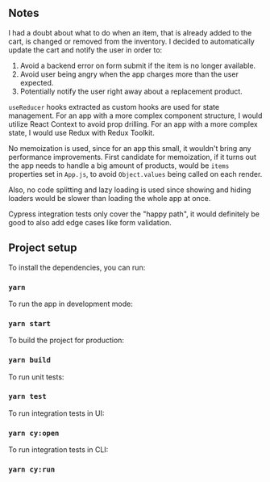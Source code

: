 ## Notes

I had a doubt about what to do when an item, that is already added to the cart, is changed or removed from
the inventory. I decided to automatically update the cart and notify the user in order to:

1. Avoid a backend error on form submit if the item is no longer available.
2. Avoid user being angry when the app charges more than the user expected.
3. Potentially notify the user right away about a replacement product.

`useReducer` hooks extracted as custom hooks are used for state management. For an app with a more complex
component structure, I would utilize React Context to avoid prop drilling. For an app with a more complex
state, I would use Redux with Redux Toolkit.

No memoization is used, since for an app this small, it wouldn't bring any performance improvements.
First candidate for memoization, if it turns out the app needs to handle a big amount of products,
would be `items` properties set in `App.js`, to avoid `Object.values` being called on each render.

Also, no code splitting and lazy loading is used since showing and hiding loaders would be slower
than loading the whole app at once.

Cypress integration tests only cover the "happy path", it would definitely be good to also add edge cases
like form validation.

## Project setup

To install the dependencies, you can run:

### `yarn`

To run the app in development mode:

### `yarn start`

To build the project for production:

### `yarn build`

To run unit tests:

### `yarn test`

To run integration tests in UI:

### `yarn cy:open`

To run integration tests in CLI:

### `yarn cy:run`

